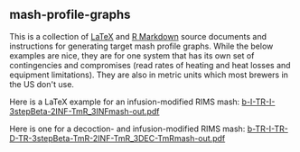## mash-profile-graphs
This is a collection of [LaTeX](https://www.latex-project.org) and [R Markdown](https://rmarkdown.rstudio.com) source documents and instructions for generating target mash profile graphs.  While the below examples are nice, they are for one system that has its own set of contingencies and compromises (read rates of heating and heat losses and equipment limitations).  They are also in metric units which most brewers in the US don't use.

Here is a LaTeX example for an infusion-modified RIMS mash: [b-I-TR-I-3stepBeta-2INF-TmR_3INFmash-out.pdf](https://github.com/Melonbob/mash-profile-graphs/files/8156059/b-I-TR-I-3stepBeta-2INF-TmR_3INFmash-out.pdf)

Here is one for a decoction- and infusion-modified RIMS mash: [b-TR-I-TR-D-TR-3stepBeta-TmR-2INF-TmR_3DEC-TmRmash-out.pdf](https://github.com/Melonbob/mash-profile-graphs/files/8156103/b-TR-I-TR-D-TR-3stepBeta-TmR-2INF-TmR_3DEC-TmRmash-out.pdf)

